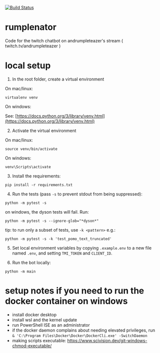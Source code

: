 [![Build Status](https://www.travis-ci.com/AndrumDev/rumplenator.svg?branch=main)](https://www.travis-ci.com/AndrumDev/rumplenator)

# rumplenator
Code for the twitch chatbot on andrumpleteazer's stream ( twitch.tv/andrumpleteazer )

# local setup

1. In the root folder, create a virtual environment

On mac/linux:

```
virtualenv venv
```

On windows:

See: [https://docs.python.org/3/library/venv.html](https://docs.python.org/3/library/venv.html)

2. Activate the virtual environment

On mac/linux:
```
source venv/bin/activate
```

On windows:
```
venv\Scripts\activate
```

3. Install the requirements:

```
pip install -r requirements.txt
```

4. Run the tests  (pass `-s` to prevent stdout from being suppressed):

```
python -m pytest -s
```

on windows, the dyson tests will fail. Run:

```
python -m pytest -s --ignore-glob="*dyson*"
```

tip: to run only a subset of tests, use `-k <pattern>` e.g.:

```
python -m pytest -s -k 'test_pomo_text_truncated'
```

5. Set local environment variables by copying `.example.env` to a new file named `.env`, and setting `TMI_TOKEN` and `CLIENT_ID`.

6. Run the bot locally:

```
python -m main
```


# setup notes if you need to run the docker container on windows

- install docker desktop
- install wsl and the kernel update
- run PowerShell ISE as an administrator
- if the docker daemon complains about needing elevated privileges, run `& 'C:\Program Files\Docker\Docker\DockerCli.exe' -SwitchDaemon`
- making scripts executable: https://www.scivision.dev/git-windows-chmod-executable/
